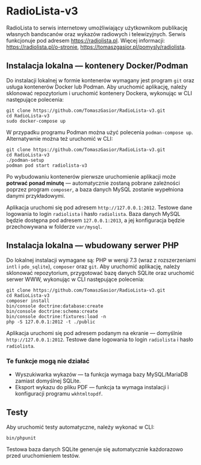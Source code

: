 RadioLista-v3
===

RadioLista to serwis internetowy umożliwiający użytkownikom publikację własnych bandscanów oraz wykazów radiowych i telewizyjnych. Serwis funkcjonuje pod adresem https://radiolista.pl. Więcej informacji: https://radiolista.pl/o-stronie, https://tomaszgasior.pl/pomysly/radiolista.

Instalacja lokalna — kontenery Docker/Podman
---

Do instalacji lokalnej w formie kontenerów wymagany jest program `git` oraz usługa kontenerów Docker lub Podman. Aby uruchomić aplikację, należy sklonować repozytorium i uruchomić kontenery Dockera, wykonując w CLI następujące polecenia:

    git clone https://github.com/TomaszGasior/RadioLista-v3.git
    cd RadioLista-v3
    sudo docker-compose up

W przypadku programu Podman można użyć polecenia `podman-compose up`. Alternatywnie można też uruchomić w CLI:

    git clone https://github.com/TomaszGasior/RadioLista-v3.git
    cd RadioLista-v3
    ./podman-setup
    podman pod start radiolista-v3

Po wybudowaniu kontenerów pierwsze uruchomienie aplikacji może **potrwać ponad minutę** — automatycznie zostaną pobrane zależności poprzez program `composer`, a baza danych MySQL zostanie wypełniona danymi przykładowymi.

Aplikacja uruchomi się pod adresem `http://127.0.0.1:2012`. Testowe dane logowania to login `radiolista` i hasło `radiolista`. Baza danych MySQL będzie dostępna pod adresem `127.0.0.1:2013`, a jej konfiguracja będzie przechowywana w folderze `var/mysql`.

Instalacja lokalna — wbudowany serwer PHP
---

Do lokalnej instalacji wymagane są: PHP w wersji 7.3 (wraz z rozszerzeniami `intl` i `pdo_sqlite`), `composer` oraz `git`. Aby uruchomić aplikację, należy sklonować repozytorium, przygotować bazę danych SQLite oraz uruchomić serwer WWW, wykonując w CLI następujące polecenia:

    git clone https://github.com/TomaszGasior/RadioLista-v3.git
    cd RadioLista-v3
    composer install
    bin/console doctrine:database:create
    bin/console doctrine:schema:create
    bin/console doctrine:fixtures:load -n
    php -S 127.0.0.1:2012 -t ./public

Aplikacja uruchomi się pod adresem podanym na ekranie — domyślnie `http://127.0.0.1:2012`. Testowe dane logowania to login `radiolista` i hasło `radiolista`.

### Te funkcje mogą nie działać

* Wyszukiwarka wykazów — ta funkcja wymaga bazy MySQL/MariaDB zamiast domyślnej SQLite.
* Eksport wykazu do pliku PDF — funkcja ta wymaga instalacji i konfiguracji programu `wkhtmltopdf`.

Testy
---

Aby uruchomić testy automatyczne, należy wykonać w CLI:

    bin/phpunit

Testowa baza danych SQLite generuje się automatycznie każdorazowo przed uruchomieniem testów.
